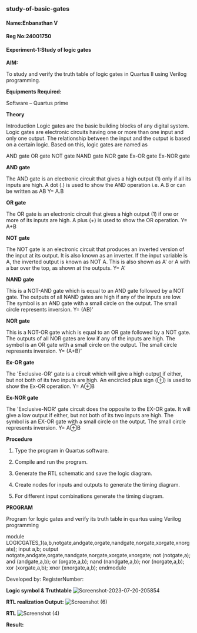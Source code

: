 ### study-of-basic-gates
#### Name:Enbanathan V
#### Reg No:24001750
#### Experiment-1:Study of logic gates
**AIM:** 

To study and verify the truth table of logic gates in Quartus II using Verilog programming.

**Equipments Required:**

Software – Quartus prime 

**Theory**

Introduction Logic gates are the basic building blocks of any digital system. Logic gates are electronic circuits having one or more than one input and only one output. The relationship between the input and the output is based on a certain logic. Based on this, logic gates are named as

AND gate OR gate NOT gate NAND gate NOR gate Ex-OR gate Ex-NOR gate

**AND gate**

The AND gate is an electronic circuit that gives a high output (1) only if all its inputs are high. A dot (.) is used to show the AND operation i.e. A.B or can be written as AB
Y= A.B

**OR gate** 

The OR gate is an electronic circuit that gives a high output (1) if one or more of its inputs are high. A plus (+) is used to show the OR operation.
Y= A+B

**NOT gate**

The NOT gate is an electronic circuit that produces an inverted version of the input at its output. It is also known as an inverter. If the input variable is A, the inverted output is known as NOT A. This is also shown as A' or A with a bar over the top, as shown at the outputs.
Y= A'

**NAND gate**

This is a NOT-AND gate which is equal to an AND gate followed by a NOT gate. The outputs of all NAND gates are high if any of the inputs are low. The symbol is an AND gate with a small circle on the output. The small circle represents inversion.
Y= (AB)’

**NOR gate**

This is a NOT-OR gate which is equal to an OR gate followed by a NOT gate. The outputs of all NOR gates are low if any of the inputs are high. The symbol is an OR gate with a small circle on the output. The small circle represents inversion.
Y= (A+B)’

**Ex-OR gate**

The 'Exclusive-OR' gate is a circuit which will give a high output if either, but not both of its two inputs are high. An encircled plus sign (⊕) is used to show the Ex-OR operation.
Y= A⊕B

**Ex-NOR gate**

The 'Exclusive-NOR' gate circuit does the opposite to the EX-OR gate. It will give a low output if either, but not both of its two inputs are high. The symbol is an EX-OR gate with a small circle on the output. The small circle represents inversion.
Y= A⊕B

**Procedure** 

1.	Type the program in Quartus software.

2.	Compile and run the program.

3.	Generate the RTL schematic and save the logic diagram.

4.	Create nodes for inputs and outputs to generate the timing diagram.

5.	For different input combinations generate the timing diagram.


**PROGRAM**

Program for logic gates and verify its truth table in quartus using Verilog programming

module LOGICGATES_1(a,b,notgate,andgate,orgate,nandgate,norgate,xorgate,xnorgate);
input a,b;
output notgate,andgate,orgate,nandgate,norgate,xorgate,xnorgate;
not (notgate,a);
and (andgate,a,b);
or (orgate,a,b);
nand (nandgate,a,b);
nor (norgate,a,b);
xor (xorgate,a,b);
xnor (xnorgate,a,b);
endmodule



 Developed by: RegisterNumber: 
 
**Logic symbol & Truthtable**
![Screenshot-2023-07-20-205854](https://github.com/user-attachments/assets/d78b570a-5c9a-4493-aef6-e87a5b4805c0)


**RTL realization Output:** 
![Screenshot (6)](https://github.com/user-attachments/assets/4faf064e-0e47-4114-b895-acd4161b26ee)


**RTL**
![Screenshot (4)](https://github.com/user-attachments/assets/c67f8e69-71bc-416d-b9ee-1e7d2f1a794c)


**Result:**


